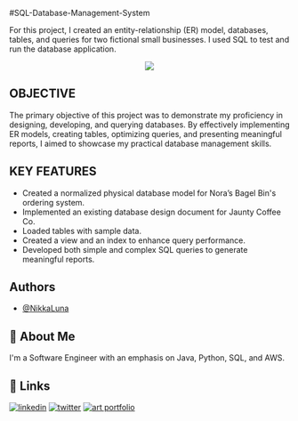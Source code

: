 #SQL-Database-Management-System

For this project, I created an entity-relationship (ER) model, databases, tables, and queries for two fictional small businesses. I used SQL to test and run the database application.


<div style="text-align: center;">
  <img src="https://github.com/NikkaLuna/SQL_Database_Management_System/assets/94496219/6df488c3-5f77-42c9-a5b8-452ddb02197b alt="Image">
</div>


## OBJECTIVE

The primary objective of this project was to demonstrate my proficiency in designing, developing, and querying databases. By effectively implementing ER models, creating tables, optimizing queries, and presenting meaningful reports, I aimed to showcase my practical database management skills.

## KEY FEATURES

- Created a normalized physical database model for Nora’s Bagel Bin's ordering system.
- Implemented an existing database design document for Jaunty Coffee Co.
- Loaded tables with sample data.
- Created a view and an index to enhance query performance.
- Developed both simple and complex SQL queries to generate meaningful reports.

## Authors

- [@NikkaLuna](https://github.com/NikkaLuna)


## 🚀 About Me
I'm a Software Engineer with an emphasis on Java, Python, SQL, and AWS.  


## 🔗 Links
[![linkedin](https://img.shields.io/badge/linkedin-0A66C2?style=for-the-badge&logo=linkedin&logoColor=white)](https://www.linkedin.com/in/andrea-hayes-msml/)
[![twitter](https://img.shields.io/badge/twitter-1DA1F2?style=for-the-badge&logo=twitter&logoColor=white)](https://twitter.com/AHayes_Ninja_)
[![art portfolio](https://img.shields.io/badge/my_art-888?style=for-the-badge&logo=ko-fi&logoColor=white)](https://andreachristinehayes.wixsite.com/andreahayesart/)
